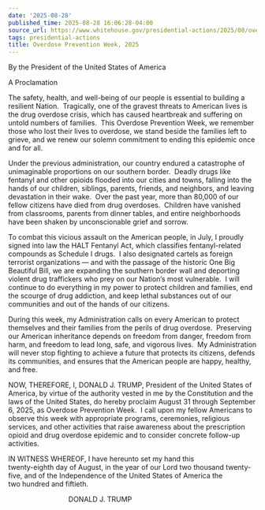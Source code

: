 ```yaml
---
date: '2025-08-28'
published_time: 2025-08-28 16:06:28-04:00
source_url: https://www.whitehouse.gov/presidential-actions/2025/08/overdose-prevention-week-2025/
tags: presidential-actions
title: Overdose Prevention Week, 2025
---
```

 
By the President of the United States of America  
  
A Proclamation

The safety, health, and well-being of our people is essential to
building a resilient Nation.  Tragically, one of the gravest threats to
American lives is the drug overdose crisis, which has caused heartbreak
and suffering on untold numbers of families.  This Overdose Prevention
Week, we remember those who lost their lives to overdose, we stand
beside the families left to grieve, and we renew our solemn commitment
to ending this epidemic once and for all.  

Under the previous administration, our country endured a catastrophe of
unimaginable proportions on our southern border.  Deadly drugs like
fentanyl and other opioids flooded into our cities and towns, falling
into the hands of our children, siblings, parents, friends, and
neighbors, and leaving devastation in their wake.  Over the past year,
more than 80,000 of our fellow citizens have died from drug overdoses. 
Children have vanished from classrooms, parents from dinner tables, and
entire neighborhoods have been shaken by unconscionable grief and
sorrow.  

To combat this vicious assault on the American people, in July, I
proudly signed into law the HALT Fentanyl Act, which classifies
fentanyl-related compounds as Schedule I drugs.  I also designated
cartels as foreign terrorist organizations — and with the passage of the
historic One Big Beautiful Bill, we are expanding the southern border
wall and deporting violent drug traffickers who prey on our Nation’s
most vulnerable.  I will continue to do everything in my power to
protect children and families, end the scourge of drug addiction, and
keep lethal substances out of our communities and out of the hands of
our citizens.  

During this week, my Administration calls on every American to protect
themselves and their families from the perils of drug overdose. 
Preserving our American inheritance depends on freedom from danger,
freedom from harm, and freedom to lead long, safe, and vigorous lives. 
My Administration will never stop fighting to achieve a future that
protects its citizens, defends its communities, and ensures that the
American people are happy, healthy, and free.  

NOW, THEREFORE, I, DONALD J. TRUMP, President of the United States of
America, by virtue of the authority vested in me by the Constitution and
the laws of the United States, do hereby proclaim August 31 through
September 6, 2025, as Overdose Prevention Week.  I call upon my fellow
Americans to observe this week with appropriate programs, ceremonies,
religious services, and other activities that raise awareness about the
prescription opioid and drug overdose epidemic and to consider concrete
follow-up activities.  

IN WITNESS WHEREOF, I have hereunto set my hand this  
twenty-eighth day of August, in the year of our Lord
two thousand twenty-five, and of the Independence of the United States
of America the two hundred and fiftieth.  
  
  
                               DONALD J. TRUMP
